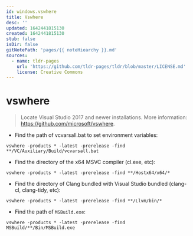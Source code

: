 ```yaml
---
id: windows.vswhere
title: Vswhere
desc: ''
updated: 1642441815130
created: 1642441815130
stub: false
isDir: false
gitNotePath: 'pages/{{ noteHiearchy }}.md'
sources:
  - name: tldr-pages
    url: 'https://github.com/tldr-pages/tldr/blob/master/LICENSE.md'
    license: Creative Commons
---
```

# vswhere

> Locate Visual Studio 2017 and newer installations.
> More information: <https://github.com/microsoft/vswhere>.

- Find the path of vcvarsall.bat to set environment variables:

`vswhere -products * -latest -prerelease -find **/VC/Auxiliary/Build/vcvarsall.bat`

- Find the directory of the x64 MSVC compiler (cl.exe, etc):

`vswhere -products * -latest -prerelease -find **/Hostx64/x64/*`

- Find the directory of Clang bundled with Visual Studio bundled (clang-cl, clang-tidy, etc):

`vswhere -products * -latest -prerelease -find **/Llvm/bin/*`

- Find the path of `MSBuild.exe`:

`vswhere -products * -latest -prerelease -find MSBuild/**/Bin/MSBuild.exe`


